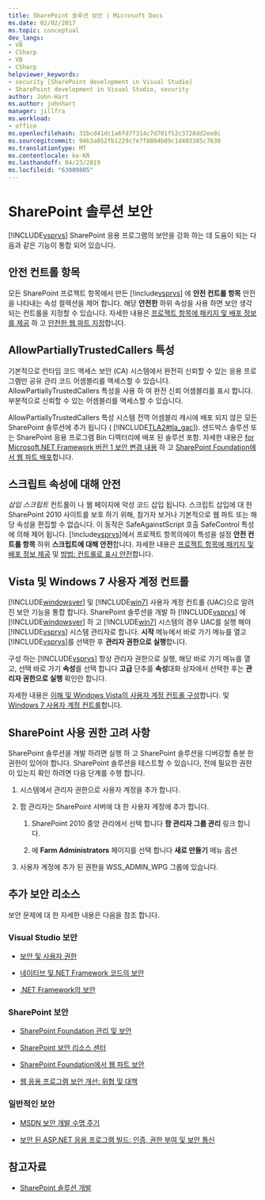 ```yaml
---
title: SharePoint 솔루션 보안 | Microsoft Docs
ms.date: 02/02/2017
ms.topic: conceptual
dev_langs:
- VB
- CSharp
- VB
- CSharp
helpviewer_keywords:
- security [SharePoint development in Visual Studio]
- SharePoint development in Visual Studio, security
author: John-Hart
ms.author: johnhart
manager: jillfra
ms.workload:
- office
ms.openlocfilehash: 31bcd41dc1a6fd7f314c7d701f52c3728dd2ee8c
ms.sourcegitcommit: 94b3a052fb1229c7e7f8804b09c1d403385c7630
ms.translationtype: MT
ms.contentlocale: ko-KR
ms.lasthandoff: 04/23/2019
ms.locfileid: "63009805"
---
```

# <a name="security-for-sharepoint-solutions"></a>SharePoint 솔루션 보안
  [!INCLUDE[vsprvs](../sharepoint/includes/vsprvs-md.md)] SharePoint 응용 프로그램의 보안을 강화 하는 데 도움이 되는 다음과 같은 기능이 통합 되어 있습니다.

## <a name="safe-control-entries"></a>안전 컨트롤 항목
 모든 SharePoint 프로젝트 항목에서 만든 [!include[vsprvs](../sharepoint/includes/vsprvs-md.md)] 에 **안전 컨트롤 항목** 안전을 나타내는 속성 컬렉션을 제어 합니다. 해당 **안전한** 하위 속성을 사용 하면 보안 생각 되는 컨트롤을 지정할 수 있습니다. 자세한 내용은 [프로젝트 항목에 패키지 및 배포 정보를 제공](../sharepoint/providing-packaging-and-deployment-information-in-project-items.md) 하 고 [안전한 웹 파트 지정](http://go.microsoft.com/fwlink/?LinkId=177521)합니다.

## <a name="allowpartiallytrustedcallers-attribute"></a>AllowPartiallyTrustedCallers 특성
 기본적으로 런타임 코드 액세스 보안 (CA) 시스템에서 완전히 신뢰할 수 있는 응용 프로그램만 공유 관리 코드 어셈블리를 액세스할 수 있습니다. AllowPartiallyTrustedCallers 특성을 사용 하 여 완전 신뢰 어셈블리를 표시 합니다. 부분적으로 신뢰할 수 있는 어셈블리를 액세스할 수 있습니다.

 AllowPartiallyTrustedCallers 특성 시스템 전역 어셈블리 캐시에 배포 되지 않은 모든 SharePoint 솔루션에 추가 됩니다 ( [!INCLUDE[TLA2#tla_gac](../sharepoint/includes/tla2sharptla-gac-md.md)]). 샌드박스 솔루션 또는 SharePoint 응용 프로그램 Bin 디렉터리에 배포 된 솔루션 포함. 자세한 내용은 [for Microsoft.NET Framework 버전 1 보안 변경 내용](http://go.microsoft.com/fwlink/?LinkId=177515) 하 고 [SharePoint Foundation에서 웹 파트 배포](http://go.microsoft.com/fwlink/?LinkId=177509)합니다.

## <a name="safe-against-script-property"></a>스크립트 속성에 대해 안전
 *삽입 스크립트* 컨트롤이 나 웹 페이지에 악성 코드 삽입 됩니다. 스크립트 삽입에 대 한 SharePoint 2010 사이트를 보호 하기 위해, 참가자 보거나 기본적으로 웹 파트 또는 해당 속성을 편집할 수 없습니다. 이 동작은 SafeAgainstScript 호출 SafeControl 특성에 의해 제어 됩니다. [!include[vsprvs](../sharepoint/includes/vsprvs-md.md)]에서 프로젝트 항목의에이 특성을 설정 **안전 컨트롤 항목** 하위 **스크립트에 대해 안전**합니다. 자세한 내용은 [프로젝트 항목에 패키지 및 배포 정보 제공](../sharepoint/providing-packaging-and-deployment-information-in-project-items.md) 및 [방법: 컨트롤로 표시 안전](../sharepoint/how-to-mark-controls-as-safe-controls.md)합니다.

## <a name="vista-and-windows-7-user-account-control"></a>Vista 및 Windows 7 사용자 계정 컨트롤
 [!INCLUDE[windowsver](../sharepoint/includes/windowsver-md.md)] 및 [!INCLUDE[win7](../sharepoint/includes/win7-md.md)] 사용자 계정 컨트롤 (UAC)으로 알려진 보안 기능을 통합 합니다. SharePoint 솔루션을 개발 하 [!INCLUDE[vsprvs](../sharepoint/includes/vsprvs-md.md)] 에 [!INCLUDE[windowsver](../sharepoint/includes/windowsver-md.md)] 하 고 [!INCLUDE[win7](../sharepoint/includes/win7-md.md)] 시스템의 경우 UAC를 실행 해야 [!INCLUDE[vsprvs](../sharepoint/includes/vsprvs-md.md)] 시스템 관리자로 합니다. **시작** 메뉴에서 바로 가기 메뉴를 열고 [!INCLUDE[vsprvs](../sharepoint/includes/vsprvs-md.md)]를 선택한 후 **관리자 권한으로 실행**합니다.

 구성 하는 [!INCLUDE[vsprvs](../sharepoint/includes/vsprvs-md.md)] 항상 관리자 권한으로 실행, 해당 바로 가기 메뉴를 열고, 선택 바로 가기 **속성**를 선택 합니다 **고급** 단추를 **속성**대화 상자에서 선택한 후는 **관리자 권한으로 실행** 확인란 합니다.

 자세한 내용은 [이해 및 Windows Vista의 사용자 계정 컨트롤 구성](http://go.microsoft.com/fwlink/?LinkID=156476)합니다. 및 [Windows 7 사용자 계정 컨트롤](http://go.microsoft.com/fwlink/?LinkId=177523)합니다.

## <a name="sharepoint-permissions-considerations"></a>SharePoint 사용 권한 고려 사항
 SharePoint 솔루션을 개발 하려면 실행 하 고 SharePoint 솔루션을 디버깅할 충분 한 권한이 있어야 합니다. SharePoint 솔루션을 테스트할 수 있습니다, 전에 필요한 권한이 있는지 확인 하려면 다음 단계를 수행 합니다.

1. 시스템에서 관리자 권한으로 사용자 계정을 추가 합니다.

2. 팜 관리자는 SharePoint 서버에 대 한 사용자 계정에 추가 합니다.

    1. SharePoint 2010 중앙 관리에서 선택 합니다 **팜 관리자 그룹 관리** 링크 합니다.

    2. 에 **Farm Administrators** 페이지를 선택 합니다 **새로 만들기** 메뉴 옵션

3. 사용자 계정에 추가 된 권한을 WSS_ADMIN_WPG 그룹에 있습니다.

## <a name="additional-security-resources"></a>추가 보안 리소스
 보안 문제에 대 한 자세한 내용은 다음을 참조 합니다.

### <a name="visual-studio-security"></a>Visual Studio 보안

- [보안 및 사용자 권한](http://go.microsoft.com/fwlink/?LinkId=177503)

- [네이티브 및.NET Framework 코드의 보안](http://go.microsoft.com/fwlink/?LinkId=177504)

- [.NET Framework의 보안](http://go.microsoft.com/fwlink/?LinkId=177502)

### <a name="sharepoint-security"></a>SharePoint 보안

- [SharePoint Foundation 관리 및 보안](http://go.microsoft.com/fwlink/?LinkId=177501)

- [SharePoint 보안 리소스 센터](http://go.microsoft.com/fwlink/?LinkId=177498)

- [SharePoint Foundation에서 웹 파트 보안](http://go.microsoft.com/fwlink/?LinkId=177511)

- [웹 응용 프로그램 보안 개선: 위협 및 대책](http://go.microsoft.com/fwlink/?LinkID=140080)

### <a name="general-security"></a>일반적인 보안

- [MSDN 보안 개발 수명 주기](http://go.microsoft.com/fwlink/?LinkID=147149)

- [보안 된 ASP.NET 응용 프로그램 빌드: 인증, 권한 부여 및 보안 통신](http://go.microsoft.com/fwlink/?LinkId=177494)

## <a name="see-also"></a>참고자료

- [SharePoint 솔루션 개발](../sharepoint/developing-sharepoint-solutions.md)